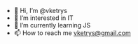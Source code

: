 - 👋 Hi, I’m @vketrys
- 👀 I’m interested in IT
- 🌱 I’m currently learning JS
- 📫 How to reach me vketrys@gmail.com

<!---
vketrys/vketrys is a ✨ special ✨ repository because its `README.md` (this file) appears on your GitHub profile.
You can click the Preview link to take a look at your changes.
--->
